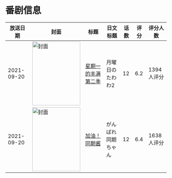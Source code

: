 # 番剧信息

|放送日期|封面|标题|日文标题|话数|评分|评分人数|
|---|---|---|---|---|---|---|
|2021-09-20|<img src="https://lain.bgm.tv/pic/cover/c/3c/68/349616_073dJ.jpg" alt="封面" style="width:150px;height:200px;object-fit:cover;">|[星期一的丰满 第二季](https://bangumi.tv/subject/349616)|月曜日のたわわ2|12|6.2|1394人评分|
|2021-09-20|<img src="https://lain.bgm.tv/pic/cover/c/70/03/346242_Ci4St.jpg" alt="封面" style="width:150px;height:200px;object-fit:cover;">|[加油！同期酱](https://bangumi.tv/subject/346242)|がんばれ同期ちゃん|12|6.4|1638人评分|
